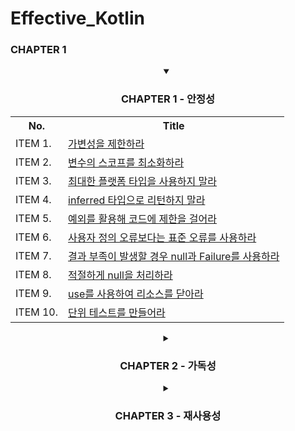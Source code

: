 # Effective_Kotlin
### CHAPTER 1

<div align="center">
    <details open>
    <summary> <h3> CHAPTER 1 - 안정성 </h3> </summary>
       <table align="center">
	       <th>No. </th>
	       <th>Title </th>
              	<tr align="left">
	               <td> ITEM 1. </td>
                       <td> <a href="https://github.com/wooilahn/Effective_Kotlin/blob/main/CH1_ITEM1_%EA%B0%80%EB%B3%80%EC%84%B1%EC%9D%84%EC%A0%9C%ED%95%9C%ED%95%98%EB%9D%BC.md" title="가변성을 제한하라"> 가변성을 제한하라 </a></td>
	              </tr>
              	<tr align="left">
	               <td> ITEM 2. </td>
                       <td> <a href="https://github.com/wooilahn/Effective_Kotlin/blob/main/CH1_ITEM2_%EB%B3%80%EC%88%98%EC%9D%98%20%EC%8A%A4%EC%BD%94%ED%94%84%EB%A5%BC%20%EC%B5%9C%EC%86%8C%ED%99%94%ED%95%98%EB%9D%BC.md" title="변수의 스코프를 최소화하라"> 변수의 스코프를 최소화하라 </a> </td>
	              </tr>
              	<tr align="left">
	               <td> ITEM 3. </td>
                       <td> <a href="https://github.com/wooilahn/Effective_Kotlin/blob/main/CH1_ITEM3_%EC%B5%9C%EB%8C%80%ED%95%9C%20%ED%94%8C%EB%9E%AB%ED%8F%BC%20%ED%83%80%EC%9E%85%EC%9D%84%20%EC%82%AC%EC%9A%A9%ED%95%98%EC%A7%80%20%EB%A7%90%EB%9D%BC.md" title="최대한 플랫폼 타입을 사용하지 말라"> 최대한 플랫폼 타입을 사용하지 말라 </a> </td>
	              </tr>
              	<tr align="left">
	               <td> ITEM 4. </td>
                       <td> <a href="https://github.com/wooilahn/Effective_Kotlin/blob/main/CH1_ITEM4_inferred%20%ED%83%80%EC%9E%85%EC%9C%BC%EB%A1%9C%20%EB%A6%AC%ED%84%B4%ED%95%98%EC%A7%80%20%EB%A7%90%EB%9D%BC.md" title="inferred 타입으로 리턴하지 말라"> inferred 타입으로 리턴하지 말라 </a> </td>
	              </tr>
              	<tr align="left">
	               <td> ITEM 5. </td>
                       <td> <a href="https://github.com/wooilahn/Effective_Kotlin/blob/main/CH1_ITEM5_%EC%98%88%EC%99%B8%EB%A5%BC%20%ED%99%9C%EC%9A%A9%ED%95%B4%20%EC%BD%94%EB%93%9C%EC%97%90%20%EC%A0%9C%ED%95%9C%EC%9D%84%20%EA%B1%B8%EC%96%B4%EB%9D%BC.md" title="예외를 활용해 코드에 제한을 걸어라"> 예외를 활용해 코드에 제한을 걸어라 </a> </td>
	              </tr>
              	<tr align="left">
	               <td> ITEM 6. </td>
                       <td> <a href="https://github.com/wooilahn/Effective_Kotlin/blob/main/CH1_ITEM6_%EC%82%AC%EC%9A%A9%EC%9E%90%EC%A0%95%EC%9D%98%EC%98%A4%EB%A5%98%EB%B3%B4%EB%8B%A4%EB%8A%94%20%ED%91%9C%EC%A4%80%EC%98%A4%EB%A5%98%EB%A5%BC%20%EC%82%AC%EC%9A%A9%ED%95%98%EB%9D%BC.md" title="사용자 정의 오류보다는 표준 오류를 사용하라"> 사용자 정의 오류보다는 표준 오류를 사용하라 </a> </td>
	              </tr>
              	<tr align="left">
	               <td> ITEM 7. </td>
                       <td> <a href="https://github.com/wooilahn/Effective_Kotlin/blob/main/CH1_ITEM7_%EA%B2%B0%EA%B3%BC%20%EB%B6%80%EC%A1%B1%EC%9D%B4%20%EB%B0%9C%EC%83%9D%ED%95%A0%20%EA%B2%BD%EC%9A%B0%20null%EA%B3%BC%20Failure%EB%A5%BC%20%EC%82%AC%EC%9A%A9%ED%95%98%EB%9D%BC.md" title="결과 부족이 발생할 경우 null과 Failure를 사용하라"> 결과 부족이 발생할 경우 null과 Failure를 사용하라 </a> </td>
	              </tr>
              	<tr align="left">
	               <td> ITEM 8. </td>
                       <td> <a href="https://github.com/wooilahn/Effective_Kotlin/blob/main/CH1_ITEM8_%EC%A0%81%EC%A0%88%ED%95%98%EA%B2%8C%20null%EC%9D%84%20%EC%B2%98%EB%A6%AC%ED%95%98%EB%9D%BC.md" title="적절하게 null을 처리하라"> 적절하게 null을 처리하라 </a> </td>
	              </tr>
              	<tr align="left">
	               <td> ITEM 9. </td>
                       <td> <a href="https://github.com/wooilahn/Effective_Kotlin/blob/main/CH1_ITEM9_use%EB%A5%BC%20%EC%82%AC%EC%9A%A9%ED%95%98%EC%97%AC%20%EB%A6%AC%EC%86%8C%EC%8A%A4%EB%A5%BC%20%EB%8B%AB%EC%95%84%EB%9D%BC.md" title="use를 사용하여 리소스를 닫아라"> use를 사용하여 리소스를 닫아라 </a> </td>
	              </tr>
              	<tr align="left">
	               <td> ITEM 10. </td>
                       <td> <a href="https://github.com/wooilahn/Effective_Kotlin/blob/main/CH1_ITEM10_%EB%8B%A8%EC%9C%84%20%ED%85%8C%EC%8A%A4%ED%8A%B8%EB%A5%BC%20%EB%A7%8C%EB%93%A4%EC%96%B4%EB%9D%BC.md" title="단위 테스트를 만들어라"> 단위 테스트를 만들어라 </a> </td>
	              </tr>
	      </table>
    </details> 
    <details close>
    <summary> <h3> CHAPTER 2 - 가독성 </h3> </summary>
       <table align="center">
	       <th>No. </th>
	       <th>Title </th>
              	<tr align="left">
	               <td> ITEM 11. </td>
                       <td> <a href="https://github.com/wooilahn/Effective_Kotlin/blob/main/CH1_ITEM1_%EA%B0%80%EB%B3%80%EC%84%B1%EC%9D%84%EC%A0%9C%ED%95%9C%ED%95%98%EB%9D%BC.md" title="가독성을 목표로 설계하라"> 가독성을 목표로 설계하라 </a></td>
	              </tr>
              	<tr align="left">
	               <td> ITEM 12. </td>
                       <td> <a href="https://github.com/wooilahn/Effective_Kotlin/blob/main/CH2/CH2_ITEM12_%EC%97%B0%EC%82%B0%EC%9E%90%20%EC%98%A4%EB%B2%84%EB%A1%9C%EB%93%9C%EB%A5%BC%20%ED%95%A0%20%EB%95%8C%EB%8A%94%20%EC%9D%98%EB%AF%B8%EC%97%90%20%EB%A7%9E%EA%B2%8C%20%EC%82%AC%EC%9A%A9%ED%95%98%EB%9D%BC.md" title="연산자 오버로드를 할 때는 의미에 맞게 사용하라"> 연산자 오버로드를 할 때는 의미에 맞게 사용하라 </a></td>
	              </tr>
              	<tr align="left">
	               <td> ITEM 13. </td>
                       <td> <a href="https://github.com/wooilahn/Effective_Kotlin/blob/main/CH2/CH2_ITEM13_Unit%3F%EC%9D%84%20%EB%A6%AC%ED%84%B4%ED%95%98%EC%A7%80%20%EB%A7%90%EB%9D%BC.md" title="Unit?을 리턴하지 말라"> Unit?을 리턴하지 말라 </a></td>
	              </tr>
              	<tr align="left">
	               <td> ITEM 14. </td>
                       <td> <a href="https://github.com/wooilahn/Effective_Kotlin/blob/main/CH2/CH2_ITEM14_%EB%B3%80%EC%88%98%20%ED%83%80%EC%9E%85%EC%9D%B4%20%EB%AA%85%ED%99%95%ED%95%98%EC%A7%80%20%EC%95%8A%EC%9D%80%20%EA%B2%BD%EC%9A%B0%20%ED%99%95%EC%8B%A4%ED%95%98%EA%B2%8C%20%EC%A7%80%EC%A0%95%ED%95%98%EB%9D%BC.md" title="변수 타입이 명확하지 않은 경우 확실하게 지정하라"> 변수 타입이 명확하지 않은 경우 확실하게 지정하라 </a></td>
	              </tr>
              	<tr align="left">
	               <td> ITEM 15. </td>
                       <td> <a href="https://github.com/wooilahn/Effective_Kotlin/blob/main/CH2/CH2_ITEM15_%EB%A6%AC%EC%8B%9C%EB%B2%84%EB%A5%BC%20%EB%AA%85%EC%8B%9C%EC%A0%81%EC%9C%BC%EB%A1%9C%20%EC%B0%B8%EC%A1%B0%ED%95%98%EB%9D%BC.md" title="리시버를 명시적으로 참조하라"> 리시버를 명시적으로 참조하라 </a></td>
	              </tr>
              	<tr align="left">
	               <td> ITEM 16. </td>
                       <td> <a href="https://github.com/wooilahn/Effective_Kotlin/blob/main/CH2/CH2_ITEM16_%ED%94%84%EB%A1%9C%ED%8D%BC%ED%8B%B0%EB%8A%94%20%EB%8F%99%EC%9E%91%EC%9D%B4%20%EC%95%84%EB%8B%88%EB%9D%BC%20%EC%83%81%ED%83%9C%EB%A5%BC%20%EB%82%98%ED%83%80%EB%82%B4%EC%95%BC%20%ED%95%9C%EB%8B%A4.md" title="프로퍼티는 동작이 아니라 상태를 나타내야 한다"> 프로퍼티는 동작이 아니라 상태를 나타내야 한다 </a></td>
	              </tr>
              	<tr align="left">
	               <td> ITEM 17. </td>
                       <td> <a href="https://github.com/wooilahn/Effective_Kotlin/blob/main/CH2/CH2_ITEM17_%EC%9D%B4%EB%A6%84%20%EC%9E%88%EB%8A%94%20%EC%95%84%EA%B7%9C%EB%A8%BC%ED%8A%B8%EB%A5%BC%20%EC%82%AC%EC%9A%A9%ED%95%98%EB%9D%BC.md" title="이름 있는 아규먼트(Argument)를 사용하라"> 이름 있는 아규먼트(Argument)를 사용하라 </a></td>
	              </tr>
              	<tr align="left">
	               <td> ITEM 18. </td>
                       <td> <a href="https://github.com/wooilahn/Effective_Kotlin/blob/main/CH2/CH2_ITEM18_%EC%BD%94%EB%94%A9%20%EC%BB%A8%EB%B2%A4%EC%85%98%EC%9D%84%20%EC%A7%80%EC%BC%9C%EB%9D%BC.md" title="코딩 컨벤션을 지켜라"> 코딩 컨벤션을 지켜라 </a></td>
	              </tr>
	      </table>
    </details> 
    <details close>
    <summary> <h3> CHAPTER 3 - 재사용성 </h3> </summary>
       <table align="center">
	       <th>No. </th>
	       <th>Title </th>
              	<tr align="left">
	               <td> ITEM 19. </td>
                       <td> <a href="https://github.com/wooilahn/Effective_Kotlin/blob/main/CH1_ITEM1_%EA%B0%80%EB%B3%80%EC%84%B1%EC%9D%84%EC%A0%9C%ED%95%9C%ED%95%98%EB%9D%BC.md" title="knowledge를 반복하여 사용하지 말라"> knowledge를 반복하여 사용하지 말라 </a></td>
	              </tr>
	      </table>
    </details> 
</div>
